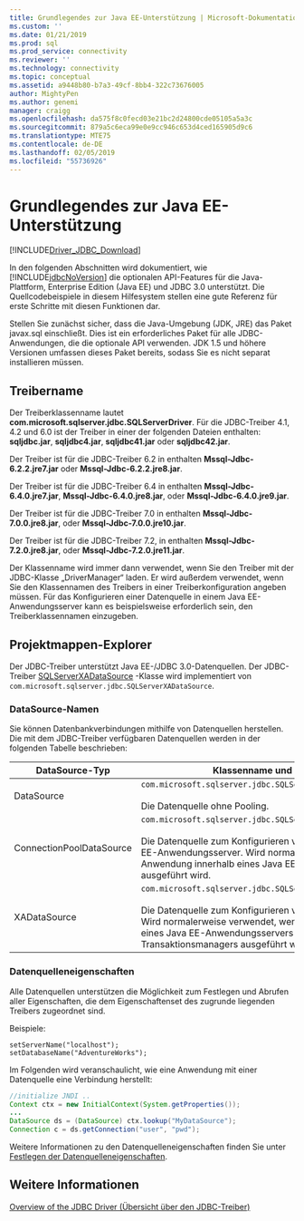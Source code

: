 ```yaml
---
title: Grundlegendes zur Java EE-Unterstützung | Microsoft-Dokumentation
ms.custom: ''
ms.date: 01/21/2019
ms.prod: sql
ms.prod_service: connectivity
ms.reviewer: ''
ms.technology: connectivity
ms.topic: conceptual
ms.assetid: a9448b80-b7a3-49cf-8bb4-322c73676005
author: MightyPen
ms.author: genemi
manager: craigg
ms.openlocfilehash: da575f8c0fecd03e21bc2d24800cde05105a5a3c
ms.sourcegitcommit: 879a5c6eca99e0e9cc946c653d4ced165905d9c6
ms.translationtype: MTE75
ms.contentlocale: de-DE
ms.lasthandoff: 02/05/2019
ms.locfileid: "55736926"
---
```

# <a name="understanding-java-ee-support"></a>Grundlegendes zur Java EE-Unterstützung

[!INCLUDE[Driver_JDBC_Download](../../includes/driver_jdbc_download.md)]

In den folgenden Abschnitten wird dokumentiert, wie [!INCLUDE[jdbcNoVersion](../../includes/jdbcnoversion_md.md)] die optionalen API-Features für die Java-Plattform, Enterprise Edition (Java EE) und JDBC 3.0 unterstützt. Die Quellcodebeispiele in diesem Hilfesystem stellen eine gute Referenz für erste Schritte mit diesen Funktionen dar.  
  
Stellen Sie zunächst sicher, dass die Java-Umgebung (JDK, JRE) das Paket javax.sql einschließt. Dies ist ein erforderliches Paket für alle JDBC-Anwendungen, die die optionale API verwenden. JDK 1.5 und höhere Versionen umfassen dieses Paket bereits, sodass Sie es nicht separat installieren müssen.  
  
## <a name="driver-name"></a>Treibername

Der Treiberklassenname lautet **com.microsoft.sqlserver.jdbc.SQLServerDriver**. Für die JDBC-Treiber 4.1, 4.2 und 6.0 ist der Treiber in einer der folgenden Dateien enthalten: **sqljdbc.jar**, **sqljdbc4.jar**, **sqljdbc41.jar** oder **sqljdbc42.jar**.

Der Treiber ist für die JDBC-Treiber 6.2 in enthalten **Mssql-Jdbc-6.2.2.jre7.jar** oder **Mssql-Jdbc-6.2.2.jre8.jar**.

Der Treiber ist für die JDBC-Treiber 6.4 in enthalten **Mssql-Jdbc-6.4.0.jre7.jar**, **Mssql-Jdbc-6.4.0.jre8.jar**, oder **Mssql-Jdbc-6.4.0.jre9.jar**.

Der Treiber ist für die JDBC-Treiber 7.0 in enthalten **Mssql-Jdbc-7.0.0.jre8.jar**, oder **Mssql-Jdbc-7.0.0.jre10.jar**.

Der Treiber ist für die JDBC-Treiber 7.2, in enthalten **Mssql-Jdbc-7.2.0.jre8.jar**, oder **Mssql-Jdbc-7.2.0.jre11.jar**.
  
Der Klassenname wird immer dann verwendet, wenn Sie den Treiber mit der JDBC-Klasse „DriverManager“ laden. Er wird außerdem verwendet, wenn Sie den Klassennamen des Treibers in einer Treiberkonfiguration angeben müssen. Für das Konfigurieren einer Datenquelle in einem Java EE-Anwendungsserver kann es beispielsweise erforderlich sein, den Treiberklassennamen einzugeben.  
  
## <a name="data-sources"></a>Projektmappen-Explorer

Der JDBC-Treiber unterstützt Java EE-/JDBC 3.0-Datenquellen. Der JDBC-Treiber [SQLServerXADataSource](../../connect/jdbc/reference/sqlserverxadatasource-class.md) -Klasse wird implementiert von `com.microsoft.sqlserver.jdbc.SQLServerXADataSource`.  
  
### <a name="datasource-names"></a>DataSource-Namen

Sie können Datenbankverbindungen mithilfe von Datenquellen herstellen. Die mit dem JDBC-Treiber verfügbaren Datenquellen werden in der folgenden Tabelle beschrieben:  
  
|DataSource-Typ|Klassenname und Beschreibung|  
|---------------|--------------------------|  
|DataSource|`com.microsoft.sqlserver.jdbc.SQLServerDataSource` <br/> <br/> Die Datenquelle ohne Pooling.|  
|ConnectionPoolDataSource|`com.microsoft.sqlserver.jdbc.SQLServerConnectionPoolDataSource` <br/> <br/> Die Datenquelle zum Konfigurieren von Verbindungspools für Java EE-Anwendungsserver. Wird normalerweise verwendet, wenn die Anwendung innerhalb eines Java EE-Anwendungsservers ausgeführt wird.|  
|XADataSource|`com.microsoft.sqlserver.jdbc.SQLServerXADataSource` <br/> <br/> Die Datenquelle zum Konfigurieren von Java EE-XA-Datenquellen. Wird normalerweise verwendet, wenn die Anwendung innerhalb eines Java EE-Anwendungsservers und eines XA-Transaktionsmanagers ausgeführt wird.|  
  
### <a name="data-source-properties"></a>Datenquelleneigenschaften

Alle Datenquellen unterstützen die Möglichkeit zum Festlegen und Abrufen aller Eigenschaften, die dem Eigenschaftenset des zugrunde liegenden Treibers zugeordnet sind.  
  
Beispiele:  
  
`setServerName("localhost");`  
`setDatabaseName("AdventureWorks");`  
  
Im Folgenden wird veranschaulicht, wie eine Anwendung mit einer Datenquelle eine Verbindung herstellt:  

```java
//initialize JNDI ..  
Context ctx = new InitialContext(System.getProperties());
...
DataSource ds = (DataSource) ctx.lookup("MyDataSource");
Connection c = ds.getConnection("user", "pwd");  
```

Weitere Informationen zu den Datenquelleneigenschaften finden Sie unter [Festlegen der Datenquelleneigenschaften](../../connect/jdbc/setting-the-data-source-properties.md).  
  
## <a name="see-also"></a>Weitere Informationen

[Overview of the JDBC Driver (Übersicht über den JDBC-Treiber)](../../connect/jdbc/overview-of-the-jdbc-driver.md)  
